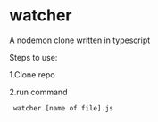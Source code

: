 # watcher
A nodemon clone written in typescript

Steps to use:

1.Clone repo

2.run command
```
 watcher [name of file].js
```
